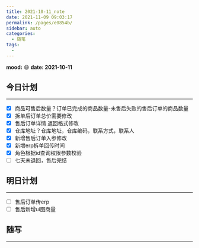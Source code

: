 ```yaml
---
title: 2021-10-11_note
date: 2021-11-09 09:03:17
permalink: /pages/e0854b/
sidebar: auto
categories:
  - 随笔
tags:
  - 
---
```

**mood:** :smile:  																		**date: 2021-10-11**  
## 今日计划  
------
- [x]  商品可售后数量？订单已完成的商品数量-未售后失败的售后订单的商品数量
- [x]  拆单后订单总价需要修改
- [x]  售后订单详情 返回格式修改
- [x]  仓库地址？仓库地址，仓库编码，联系方式，联系人
- [x]  新增售后订单入参修改
- [x]  新增erp拆单回传时间
- [x]  角色根据id查询权限参数校验
- [ ]  七天未退回，售后完结
## 明日计划  
------
- [ ]  售后订单传erp
- [ ]  售后新增ui图商量
## 随写 
------













